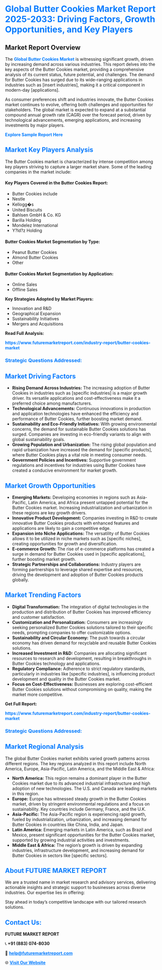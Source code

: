 <h1 style="color: #007BFF;">Global Butter Cookies Market Report 2025-2033: Driving Factors, Growth Opportunities, and Key Players</h1>

<section id="overview">
<h2>Market Report Overview</h2>
<p>The <a href="https://www.futuremarketreport.com/industry-report/butter-cookies-market" style="color: #007BFF; text-decoration: none;"><strong>Global Butter Cookies Market</strong></a> is witnessing significant growth, driven by increasing demand across various industries. This report delves into the key aspects of the Butter Cookies market, providing a comprehensive analysis of its current status, future potential, and challenges. The demand for Butter Cookies has surged due to its wide-ranging applications in industries such as [insert industries], making it a critical component in modern-day [applications].</p>
<p>As consumer preferences shift and industries innovate, the Butter Cookies market continues to evolve, offering both challenges and opportunities for stakeholders. The global market is expected to expand at a substantial compound annual growth rate (CAGR) over the forecast period, driven by technological advancements, emerging applications, and increasing investments by major players.</p>
</section>

<section id="overview">
<p><a href="https://www.futuremarketreport.com/request-sample/reportId=99915" style="color: #007BFF; text-decoration: none;"><strong>Explore Sample Report Here</strong></a></p>
</section>

<section id="key-players">
<h2 style="color: #007BFF;">Market Key Players Analysis</h2>
<p>The Butter Cookies market is characterized by intense competition among key players striving to capture a larger market share. Some of the leading companies in the market include:</p>
<h4>Key Players Covered in the Butter Cookies Report:</h4>
<ul><li>Butter Cookies include</li><li>Nestle</li><li>Kellogg�s</li><li>United Biscuits</li><li>Bahlsen GmbH &amp; Co. KG</li><li>Barilla Holding</li><li>Mondelez International</li><li>Y?ld?z Holding</li></ul>
<h4>Butter Cookies Market Segmentation by Type:</h4>
<ul><li>Peanut Butter Cookies</li><li>Almond Butter Cookies</li><li>Other</li></ul>

<h4>Butter Cookies Market Segmentation by Application:</h4>
<ul><li>Online Sales</li><li>Offline Sales</li></ul>
<p><strong>Key Strategies Adopted by Market Players:</strong></p>
<ul>
<li>Innovation and R&D</li>
<li>Geographical Expansion</li>
<li>Sustainability Initiatives</li>
<li>Mergers and Acquisitions</li>
</ul>
</section>

<section>
<p><strong>Read Full Analysis: </strong></p><a href="https://www.futuremarketreport.com/industry-report/butter-cookies-market" style="color: #007BFF; text-decoration: none;"><strong>https://www.futuremarketreport.com/industry-report/butter-cookies-market</strong></a>
<h3 style="color: #007BFF;">Strategic Questions Addressed:</h3>
</section>

<section id="driving-factors">
<h2 style="color: #007BFF;">Market Driving Factors</h2>
<ul>
<li><strong>Rising Demand Across Industries:</strong> The increasing adoption of Butter Cookies in industries such as [specific industries] is a major growth driver. Its versatile applications and cost-effectiveness make it a preferred choice among manufacturers.</li>
<li><strong>Technological Advancements:</strong> Continuous innovations in production and application technologies have enhanced the efficiency and performance of Butter Cookies, further boosting market demand.</li>
<li><strong>Sustainability and Eco-Friendly Initiatives:</strong> With growing environmental concerns, the demand for sustainable Butter Cookies solutions has surged. Companies are investing in eco-friendly variants to align with global sustainability goals.</li>
<li><strong>Growing Population and Urbanization:</strong> The rising global population and rapid urbanization have increased the demand for [specific products], where Butter Cookies plays a vital role in meeting consumer needs.</li>
<li><strong>Government Policies and Incentives:</strong> Supportive government regulations and incentives for industries using Butter Cookies have created a conducive environment for market growth.</li>
</ul>
</section>

<section id="growth-opportunities">
<h2 style="color: #007BFF;">Market Growth Opportunities</h2>
<ul>
<li><strong>Emerging Markets:</strong> Developing economies in regions such as Asia-Pacific, Latin America, and Africa present untapped potential for the Butter Cookies market. Increasing industrialization and urbanization in these regions are key growth drivers.</li>
<li><strong>Innovative Product Development:</strong> Companies investing in R&D to create innovative Butter Cookies products with enhanced features and applications are likely to gain a competitive edge.</li>
<li><strong>Expansion into Niche Applications:</strong> The versatility of Butter Cookies allows it to be utilized in niche markets such as [specific niches], creating opportunities for growth and diversification.</li>
<li><strong>E-commerce Growth:</strong> The rise of e-commerce platforms has created a surge in demand for Butter Cookies used in [specific applications], further boosting market growth.</li>
<li><strong>Strategic Partnerships and Collaborations:</strong> Industry players are forming partnerships to leverage shared expertise and resources, driving the development and adoption of Butter Cookies products globally.</li>
</ul>
</section>

<section id="trending-factors">
<h2 style="color: #007BFF;">Market Trending Factors</h2>
<ul>
<li><strong>Digital Transformation:</strong> The integration of digital technologies in the production and distribution of Butter Cookies has improved efficiency and customer satisfaction.</li>
<li><strong>Customization and Personalization:</strong> Consumers are increasingly seeking personalized Butter Cookies solutions tailored to their specific needs, prompting companies to offer customizable options.</li>
<li><strong>Sustainability and Circular Economy:</strong> The push towards a circular economy has driven demand for recyclable and reusable Butter Cookies solutions.</li>
<li><strong>Increased Investment in R&D:</strong> Companies are allocating significant resources to research and development, resulting in breakthroughs in Butter Cookies technology and applications.</li>
<li><strong>Regulatory Compliance:</strong> Adherence to strict regulatory standards, particularly in industries like [specific industries], is influencing product development and quality in the Butter Cookies market.</li>
<li><strong>Focus on Cost-Effectiveness:</strong> Businesses are exploring cost-efficient Butter Cookies solutions without compromising on quality, making the market more competitive.</li>
</ul>
</section>

<section>
<p><strong>Get Full Report: </strong></p><a href="https://www.futuremarketreport.com/industry-report/butter-cookies-market" style="color: #007BFF; text-decoration: none;"><strong>https://www.futuremarketreport.com/industry-report/butter-cookies-market</strong></a>
<h3 style="color: #007BFF;">Strategic Questions Addressed:</h3>
</section>


<section id="regional-analysis">
<h2 style="color: #007BFF;">Market Regional Analysis</h2>
<p>The global Butter Cookies market exhibits varied growth patterns across different regions. The key regions analyzed in this report include North America, Europe, Asia-Pacific, Latin America, and the Middle East & Africa:</p>
<ul>
<li><strong>North America:</strong> This region remains a dominant player in the Butter Cookies market due to its advanced industrial infrastructure and high adoption of new technologies. The U.S. and Canada are leading markets in this region.</li>
<li><strong>Europe:</strong> Europe has witnessed steady growth in the Butter Cookies market, driven by stringent environmental regulations and a focus on sustainability. Key countries include Germany, France, and the U.K.</li>
<li><strong>Asia-Pacific:</strong> The Asia-Pacific region is experiencing rapid growth, fueled by industrialization, urbanization, and increasing demand for Butter Cookies in countries like China, India, and Japan.</li>
<li><strong>Latin America:</strong> Emerging markets in Latin America, such as Brazil and Mexico, present significant opportunities for the Butter Cookies market, supported by growing industrial activities and investments.</li>
<li><strong>Middle East & Africa:</strong> The region’s growth is driven by expanding industries, infrastructure development, and increasing demand for Butter Cookies in sectors like [specific sectors].</li>
</ul>
</section>

<footer>
<h2 style="color: #007BFF;">About FUTURE MARKET REPORT</h2>
<p>We are a trusted name in market research and advisory services, delivering actionable insights and strategic support to businesses across diverse industries. Our expertise lies in offering:</p>

<p>Stay ahead in today’s competitive landscape with our tailored research solutions.</p>

<h2 style="color: #007BFF;">Contact Us:</h2>
<p><strong>FUTURE MARKET REPORT</strong></p>
<p>📞 <strong>+91 (883) 074-8030</strong></p>
<p>📧 <strong><a href="mailto:help@futuremarketreport.com" style="color: #007BFF;">help@futuremarketreport.com</a></strong></p>
<p>🌐 <strong><a href="https://www.futuremarketreport.com/" style="color: #007BFF;">Visit Our Website</a></strong></p>
</footer>